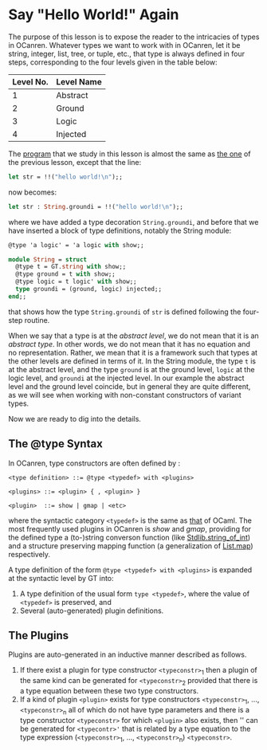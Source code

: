# Say "Hello World!" Again

The purpose of this lesson is to expose the reader to the intricacies of types in OCanren. Whatever
types we want to work with in OCanren, let it be string, integer, list, tree, or tuple, etc., that type
is always defined in four steps, corresponding to the four levels given in the table below:


Level No. | Level Name
--        |--
1         | Abstract
2         | Ground
3         | Logic
4         | Injected


The [program](hello2.mi) that we study in this lesson is almost the
same as [the one](../helloWorld/hello.ml) of the previous lesson, except that the line:
```ocaml
let str = !!("hello world!\n");;
```
now becomes:
```ocaml
let str : String.groundi = !!("hello world!\n");;
```
where we have added a type decoration `String.groundi`, and before that we have inserted a block
of type definitions, notably the String module:
```ocaml
@type 'a logic' = 'a logic with show;;

module String = struct
  @type t = GT.string with show;;
  @type ground = t with show;;
  @type logic = t logic' with show;;
  type groundi = (ground, logic) injected;;
end;;
```
that shows how the type `String.groundi` of `str` is defined following the four-step routine.

When we say that a type is at the _abstract level_, we do not mean that it is an _abstract type_.
In other words, we do not mean that it has no equation and no representation. Rather, we mean that
it is a framework such that types at the other levels are defined in terms of it. In the String
module, the type `t` is at the abstract level, and the type `ground` is at the ground level,
`logic` at the logic level, and `groundi` at the injected level. In our example the abstract level
and the ground level coincide, but in general they are quite different, as we will see when working
with non-constant constructors of variant types.  

Now we are ready to dig into the details.

## The @type Syntax

In OCanren, type constructors are often defined by :
```
<type definition> ::= @type <typedef> with <plugins>

<plugins> ::= <plugin> { , <plugin> }

<plugin>  ::= show | gmap | <etc>
```
where the syntactic category `<typedef>` is the same as
[that](https://ocaml.org/releases/4.11/htmlman/typedecl.html) of OCaml. The most frequently used plugins
in OCanren is _show_ and _gmap_, providing for the defined type a (to-)string converson function
(like [Stdlib.string_of_int](https://ocaml.org/releases/4.11/htmlman/libref/Stdlib.html)) and
a structure preserving mapping function 
(a generalization of  [List.map](https://ocaml.org/releases/4.11/htmlman/libref/List.html))  respectively.


A type definition of the form `@type <typedef> with <plugins>` is expanded at the syntactic level
by GT into:
1) A type definition of the usual form `type <typedef>`, where the value of `<typedef>` is preserved, and
1) Several (auto-generated) plugin definitions.

## The Plugins

Plugins are auto-generated in an inductive manner described as follows.
1. If there exist a plugin for type constructor `<typeconstr>`<sub>1</sub> then
 a plugin of the same kind can be generated for `<typeconstr>`<sub>2</sub>
provided that there is a type equation between these two type constructors.
1. If a kind of plugin `<plugin>` exists for type constructors `<typeconstr>`<sub>1</sub>, ...,
`<typeconstr>`<sub>n</sub> all of which do not have type parameters and there is a type constructor
`<typeconstr>` for which `<plugin>` also exists, then '<plugin>' can be generated for
`<typecontr>'` that is related by a type equation to the type expression
(`<typeconstr>`<sub>1</sub>, ..., `<typeconstr>`<sub>n</sub>) `<typeconstr>`.



